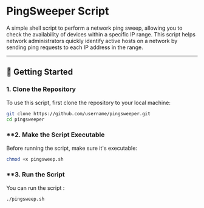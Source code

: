 # **PingSweeper Script**

A simple shell script to perform a network ping sweep, allowing you to check the availability of devices within a specific IP range. This script helps network administrators quickly identify active hosts on a network by sending ping requests to each IP address in the range.

---

## **🚀 Getting Started**

### **1. Clone the Repository**
To use this script, first clone the repository to your local machine:
```bash
git clone https://github.com/username/pingsweeper.git
cd pingsweeper
```
### **2. Make the Script Executable
Before running the script, make sure it's executable:
```bash
chmod +x pingsweep.sh
```
### **3. Run the Script
You can run the script :
```bash
./pingsweep.sh
```
